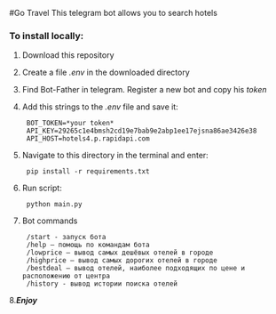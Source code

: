 #Go Travel
This telegram bot allows you to search hotels


### To install locally:

1. Download this repository
2. Create a file *.env* in the downloaded directory
3. Find Bot-Father in telegram. Register a new bot and copy his *token*
4. Add this strings to the *.env* file and save it:
        
        BOT_TOKEN=*your token*
        API_KEY=29265c1e4bmsh2cd19e7bab9e2abp1ee17ejsna86ae3426e38
        API_HOST=hotels4.p.rapidapi.com

5. Navigate to this directory in the terminal and enter:
        
        pip install -r requirements.txt

6. Run script:

        python main.py

7. Bot commands
        
        /start - запуск бота
        /help — помощь по командам бота
        /lowprice — вывод самых дешёвых отелей в городе
        /highprice — вывод самых дорогих отелей в городе
        /bestdeal — вывод отелей, наиболее подходящих по цене и расположению от центра
        /history - вывод истории поиска отелей

8.***Enjoy***